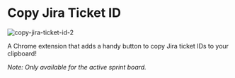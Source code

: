 # Copy Jira Ticket ID

![copy-jira-ticket-id-2](https://user-images.githubusercontent.com/4729966/214347568-29bb17a5-7334-4395-b087-f221a206edc9.gif)

A Chrome extension that adds a handy button to copy Jira ticket IDs to your clipboard!

_Note: Only available for the active sprint board._
